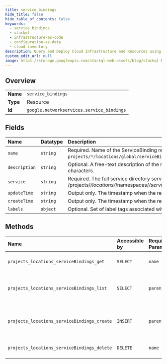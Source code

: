 ```yaml
---
title: service_bindings
hide_title: false
hide_table_of_contents: false
keywords:
  - service_bindings
  - stackql
  - infrastructure-as-code
  - configuration-as-data
  - cloud inventory
description: Query and Deploy Cloud Infrastructure and Resources using SQL
custom_edit_url: null
image: https://storage.googleapis.com/stackql-web-assets/blog/stackql-blog-post-featured-image.png
---
```

  
    

## Overview
<table><tbody>
<tr><td><b>Name</b></td><td><code>service_bindings</code></td></tr>
<tr><td><b>Type</b></td><td>Resource</td></tr>
<tr><td><b>Id</b></td><td><code>google.networkservices.service_bindings</code></td></tr>
</tbody></table>

## Fields
| Name | Datatype | Description |
|:-----|:---------|:------------|
| `name` | `string` | Required. Name of the ServiceBinding resource. It matches pattern `projects/*/locations/global/serviceBindings/service_binding_name&gt;`. |
| `description` | `string` | Optional. A free-text description of the resource. Max length 1024 characters. |
| `service` | `string` | Required. The full service directory service name of the format /projects/*/locations/*/namespaces/*/services/* |
| `updateTime` | `string` | Output only. The timestamp when the resource was updated. |
| `createTime` | `string` | Output only. The timestamp when the resource was created. |
| `labels` | `object` | Optional. Set of label tags associated with the ServiceBinding resource. |
## Methods
| Name | Accessible by | Required Params | Description |
|:-----|:--------------|:----------------|:------------|
| `projects_locations_serviceBindings_get` | `SELECT` | `name` | Gets details of a single ServiceBinding. |
| `projects_locations_serviceBindings_list` | `SELECT` | `parent` | Lists ServiceBinding in a given project and location. |
| `projects_locations_serviceBindings_create` | `INSERT` | `parent` | Creates a new ServiceBinding in a given project and location. |
| `projects_locations_serviceBindings_delete` | `DELETE` | `name` | Deletes a single ServiceBinding. |
